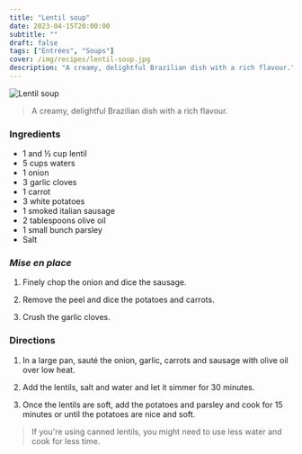 ```yaml
---
title: "Lentil soup"
date: 2023-04-15T20:00:00
subtitle: ""
draft: false
tags: ["Entrées", "Soups"]
cover: /img/recipes/lentil-soup.jpg
description: "A creamy, delightful Brazilian dish with a rich flavour."
---
```


<div class="my-flexbox row-collapse center basic-gap" >
  <div>
    <img src="/img/recipes/lentil-soup.jpg" alt="Lentil soup" class="cover-img">
  </div>
  <div>
    <blockquote>
      A creamy, delightful Brazilian dish with a rich flavour.
    </blockquote>
  </div>
</div>

### Ingredients

- 1 and ½ cup lentil
- 5 cups waters
- 1 onion
- 3 garlic cloves
- 1 carrot
- 3 white potatoes
- 1 smoked italian sausage
- 2 tablespoons olive oil
- 1 small bunch parsley
- Salt

### _Mise en place_

1. Finely chop the onion and dice the sausage.

2. Remove the peel and dice the potatoes and carrots.

3. Crush the garlic cloves.

### Directions

1. In a large pan, sauté the onion, garlic, carrots and sausage with olive oil over low heat.

2. Add the lentils, salt and water and let it simmer for 30 minutes.

3. Once the lentils are soft, add the potatoes and parsley and cook for 15 minutes or until the potatoes are nice and soft.

> If you're using canned lentils, you might need to use less water and cook for less time.